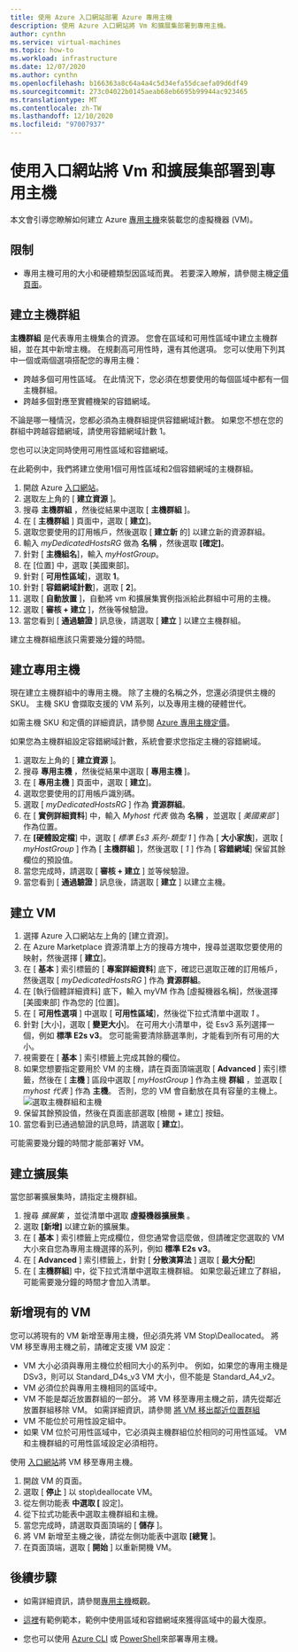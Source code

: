 ```yaml
---
title: 使用 Azure 入口網站部署 Azure 專用主機
description: 使用 Azure 入口網站將 Vm 和擴展集部署到專用主機。
author: cynthn
ms.service: virtual-machines
ms.topic: how-to
ms.workload: infrastructure
ms.date: 12/07/2020
ms.author: cynthn
ms.openlocfilehash: b166363a8c64a4a4c5d34efa55dcaefa09d6df49
ms.sourcegitcommit: 273c04022b0145aeab68eb6695b99944ac923465
ms.translationtype: MT
ms.contentlocale: zh-TW
ms.lasthandoff: 12/10/2020
ms.locfileid: "97007937"
---
```

# <a name="deploy-vms-and-scale-sets-to-dedicated-hosts-using-the-portal"></a>使用入口網站將 Vm 和擴展集部署到專用主機 

本文會引導您瞭解如何建立 Azure [專用主機](dedicated-hosts.md)來裝載您的虛擬機器 (VM)。 


## <a name="limitations"></a>限制

- 專用主機可用的大小和硬體類型因區域而異。 若要深入瞭解，請參閱主機[定價頁面](https://aka.ms/ADHPricing)。

## <a name="create-a-host-group"></a>建立主機群組

**主機群組** 是代表專用主機集合的資源。 您會在區域和可用性區域中建立主機群組，並在其中新增主機。 在規劃高可用性時，還有其他選項。 您可以使用下列其中一個或兩個選項搭配您的專用主機： 
- 跨越多個可用性區域。 在此情況下，您必須在想要使用的每個區域中都有一個主機群組。
- 跨越多個對應至實體機架的容錯網域。 
 
不論是哪一種情況，您都必須為主機群組提供容錯網域計數。 如果您不想在您的群組中跨越容錯網域，請使用容錯網域計數 1。 

您也可以決定同時使用可用性區域和容錯網域。 

在此範例中，我們將建立使用1個可用性區域和2個容錯網域的主機群組。 


1. 開啟 Azure [入口網站](https://portal.azure.com)。 
1. 選取左上角的 [ **建立資源** ]。
1. 搜尋 **主機群組** ，然後從結果中選取 [ **主機群組** ]。
1. 在 [ **主機群組** ] 頁面中，選取 [ **建立**]。
1. 選取您要使用的訂用帳戶，然後選取 [ **建立新** 的] 以建立新的資源群組。
1. 輸入 *myDedicatedHostsRG* 做為 **名稱** ，然後選取 **[確定]**。
1. 針對 [ **主機組名**]，輸入 *myHostGroup*。
1. 在 [位置] 中，選取 [美國東部]。
1. 針對 [ **可用性區域**]，選取 **1**。
1. 針對 [ **容錯網域計數**]，選取 [ **2**]。
1. 選取 [ **自動放置** ]，自動將 vm 和擴展集實例指派給此群組中可用的主機。
1. 選取 [ **審核 + 建立** ]，然後等候驗證。
1. 當您看到 [ **通過驗證** ] 訊息後，請選取 [ **建立** ] 以建立主機群組。

建立主機群組應該只需要幾分鐘的時間。


## <a name="create-a-dedicated-host"></a>建立專用主機

現在建立主機群組中的專用主機。 除了主機的名稱之外，您還必須提供主機的 SKU。 主機 SKU 會擷取支援的 VM 系列，以及專用主機的硬體世代。

如需主機 SKU 和定價的詳細資訊，請參閱 [Azure 專用主機定價](https://aka.ms/ADHPricing)。

如果您為主機群組設定容錯網域計數，系統會要求您指定主機的容錯網域。  

1. 選取左上角的 [ **建立資源** ]。
1. 搜尋 **專用主機** ，然後從結果中選取 [ **專用主機** ]。
1. 在 [ **專用主機** ] 頁面中，選取 [ **建立**]。
1. 選取您要使用的訂用帳戶識別碼。
1. 選取 [ *myDedicatedHostsRG* ] 作為 **資源群組**。
1. 在 [ **實例詳細資料**] 中，輸入 *Myhost 代表* 做為 **名稱** ，並選取 [ *美國東部* ] 作為位置。
1. 在 **[硬體設定檔**] 中，選取 [ *標準 Es3 系列-類型 1* ] 作為 [ **大小家族**]，選取 [ *myHostGroup* ] 作為 [ **主機群組** ]，然後選取 [ *1* ] 作為 [ **容錯網域**] 保留其餘欄位的預設值。
1. 當您完成時，請選取 [ **審核 + 建立** ] 並等候驗證。
1. 當您看到 [ **通過驗證** ] 訊息後，請選取 [ **建立** ] 以建立主機。

## <a name="create-a-vm"></a>建立 VM

1. 選擇 Azure 入口網站左上角的 [建立資源]。
1. 在 Azure Marketplace 資源清單上方的搜尋方塊中，搜尋並選取您要使用的映射，然後選擇 [ **建立**]。
1. 在 [ **基本** ] 索引標籤的 [ **專案詳細資料**] 底下，確認已選取正確的訂用帳戶，然後選取 [ *myDedicatedHostsRG* ] 作為 **資源群組**。 
1. 在 [執行個體詳細資料] 底下，輸入 myVM 作為 [虛擬機器名稱]，然後選擇 [美國東部] 作為您的 [位置]。
1. 在 [ **可用性選項** ] 中選取 [ **可用性區域**]，然後從下拉式清單中選取 *1* 。
1. 針對 [大小]，選取 [ **變更大小**]。 在可用大小清單中，從 Esv3 系列選擇一個，例如 **標準 E2s v3**。 您可能需要清除篩選準則，才能看到所有可用的大小。
1. 視需要在 [ **基本** ] 索引標籤上完成其餘的欄位。
1. 如果您想要指定要用於 VM 的主機，請在頁面頂端選取 [ **Advanced** ] 索引標籤，然後在 [ **主機** ] 區段中選取 [ *myHostGroup* ] 作為主機 **群組** ，並選取 [ *myhost 代表* ] 作為 **主機**。 否則，您的 VM 會自動放在具有容量的主機上。
    ![選取主機群組和主機](./media/dedicated-hosts-portal/advanced.png)
1. 保留其餘預設值，然後在頁面底部選取 [檢閱 + 建立] 按鈕。
1. 當您看到已通過驗證的訊息時，請選取 [ **建立**]。

可能需要幾分鐘的時間才能部署好 VM。

## <a name="create-a-scale-set"></a>建立擴展集 

當您部署擴展集時，請指定主機群組。

1. 搜尋 *擴展集* ，並從清單中選取 **虛擬機器擴展集** 。
1. 選取 **[新增]** 以建立新的擴展集。
1. 在 [ **基本** ] 索引標籤上完成欄位，但您通常會這麼做，但請確定您選取的 VM 大小來自您為專用主機選擇的系列，例如 **標準 E2s v3**。
1. 在 [ **Advanced** ] 索引標籤上，針對 [ **分散演算法** ] 選取 [ **最大分配**]
1. 在 [ **主機群組**] 中，從下拉式清單中選取主機群組。 如果您最近建立了群組，可能需要幾分鐘的時間才會加入清單。

## <a name="add-an-existing-vm"></a>新增現有的 VM 

您可以將現有的 VM 新增至專用主機，但必須先將 VM Stop\Deallocated。 將 VM 移至專用主機之前，請確定支援 VM 設定：

- VM 大小必須與專用主機位於相同大小的系列中。 例如，如果您的專用主機是 DSv3，則可以 Standard_D4s_v3 VM 大小，但不能是 Standard_A4_v2。 
- VM 必須位於與專用主機相同的區域中。
- VM 不能是鄰近放置群組的一部分。 將 VM 移至專用主機之前，請先從鄰近放置群組移除 VM。 如需詳細資訊，請參閱 [將 VM 移出鄰近位置群組](./windows/proximity-placement-groups.md#move-an-existing-vm-out-of-a-proximity-placement-group)
- VM 不能位於可用性設定組中。
- 如果 VM 位於可用性區域中，它必須與主機群組位於相同的可用性區域。 VM 和主機群組的可用性區域設定必須相符。

使用 [入口網站](https://portal.azure.com)將 VM 移至專用主機。

1. 開啟 VM 的頁面。
1. 選取 [ **停止** ] 以 stop\deallocate VM。
1. 從左側功能表 **中選取 [** 設定]。
1. 從下拉式功能表中選取主機群組和主機。
1. 當您完成時，請選取頁面頂端的 [ **儲存** ]。
1. 將 VM 新增至主機之後，請從左側功能表中選取 **[總覽** ]。
1. 在頁面頂端，選取 [ **開始** ] 以重新開機 VM。

## <a name="next-steps"></a>後續步驟

- 如需詳細資訊，請參閱[專用主機](dedicated-hosts.md)概觀。

- [這裡](https://github.com/Azure/azure-quickstart-templates/blob/master/201-vm-dedicated-hosts/README.md)有範例範本，範例中使用區域和容錯網域來獲得區域中的最大復原。

- 您也可以使用 [Azure CLI](./linux/dedicated-hosts-cli.md) 或 [PowerShell](./windows/dedicated-hosts-powershell.md)來部署專用主機。
